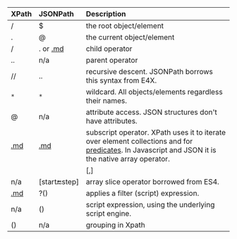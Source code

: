 | **XPath** | **JSONPath** | **Description** |
|:----------|:-------------|:----------------|
| / | $ |the root object/element |
| . | @ |the current object/element |
| / | . or [.md](.md) |child operator |
| .. | n/a |parent operator |
| // | .. |recursive descent. JSONPath borrows this syntax from E4X. |
| `*` | `*` |wildcard. All objects/elements regardless their names. |
| @ | n/a |attribute access. JSON structures don't have attributes. |
| [.md](.md) | [.md](.md) |subscript operator. XPath uses it to iterate over element collections and for [predicates](http://www.w3.org/TR/xpath#predicates). In Javascript and JSON it is the native array operator. |
| | | [,] |Union operator in XPath results in a combination of node sets. JSONPath allows alternate names or array indices as a set. |
| n/a | [start:end:step] |array slice operator borrowed from ES4. |
| [.md](.md) | ?() |applies a filter (script) expression. |
| n/a | () |script expression, using the underlying script engine. |
| () | n/a |grouping in Xpath |